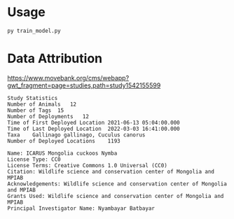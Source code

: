 # Usage

	py train_model.py

# Data Attribution

https://www.movebank.org/cms/webapp?gwt_fragment=page=studies,path=study1542155599

	Study Statistics
	Number of Animals	12
	Number of Tags	15
	Number of Deployments	12
	Time of First Deployed Location	2021-06-13 05:04:00.000
	Time of Last Deployed Location	2022-03-03 16:41:00.000
	Taxa	Gallinago gallinago, Cuculus canorus
	Number of Deployed Locations	1193

	Name: ICARUS Mongolia cuckoos Nymba
	License Type: CC0
	License Terms: Creative Commons 1.0 Universal (CC0)
	Citation: Wildlife science and conservation center of Mongolia and MPIAB
	Acknowledgements: Wildlife science and conservation center of Mongolia and MPIAB
	Grants Used: Wildlife science and conservation center of Mongolia and MPIAB
	Principal Investigator Name: Nyambayar Batbayar
